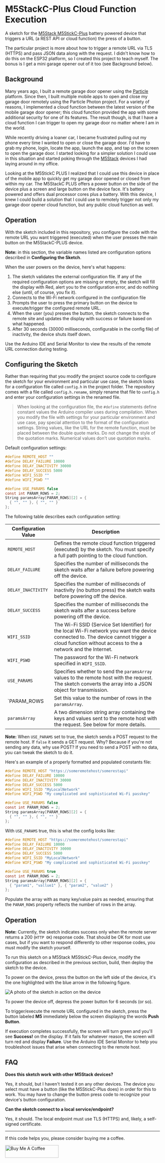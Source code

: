 # M5StackC-Plus Cloud Function Execution

A sketch for the [M5Stack M5StickC-Plus](https://shop.m5stack.com/products/m5stickc-plus-esp32-pico-mini-iot-development-kit) battery powered device that triggers a URL (a REST API or cloud function) the press of a button.

The particular project is more about how to trigger a remote URL via TLS (HTTPS) and pass JSON data along with the request. I didn't know how to do this on the ESP32 platform, so I created this project to teach myself. The bonus is I get a mini garage opener out of it too (see Background below).

## Background

Many years ago, I built a remote garage door opener using the [Particle](https://www.particle.io/) platform. Since then, I built multiple mobile apps to open and close my garage door remotely using the Particle Photon project.  For a variety of reasons, I implemented a cloud function between the latest version of the mobile garage door opener; this cloud function provided the app with some additional security for one of its features. The result though, is that I have a cloud function I can trigger to open my garage door no matter where I am in the world.

While recently driving a loaner car, I became frustrated pulling out my phone every time I wanted to open or close the garage door. I'd have to grab my phone, login, locate the app, launch the app, and tap on the screen to open the garage door. I started looking for a simpler solution I could use in this situation and started poking through the [M5Stack](https://m5stack.com/) devices I had laying around in my office.

Looking at the M5StickC PLUS  I realized that I could use this device in place of the mobile app to quickly get my garage door opened or closed from within my car. The M5StackC PLUS offers a power button on the side of the device plus a screen and large button on the device face. It's battery powered and offers dual processor cores plus a battery. With this device, I knew I could build a solution that I could use to remotely trigger not only my garage door opener cloud function, but any public cloud function as well. 

## Operation

With the sketch included in this repository, you configure the code with the remote URL you want triggered (executed) when the user presses the main button on the M5StackC-PLUS device. 

**Note:** in this section, the variable names listed are configuration options described in **Configuring the Sketch**. 

When the user powers on the device, here's what happens:

1. The sketch validates the external configuration file. If any of the required configuration options are missing or empty, the sketch will fill the display with Red, alert you to the configuration error, and do nothing else (until, of course, you fix it).
2. Connects to the Wi-Fi network configured in the configuration file
3. Prompts the user to press the primary button on the device to execute/trigger the configured remote URL. 
4. When the user (you) presses the button, the sketch connects to the remote site and updates the display with success or failure based on what happened. 
4. After 30 seconds (30000 milliseconds, configurable in the config file) of inactivity, the device shuts itself down. 

Use the Arduino IDE and Serial Monitor to view the results of the remote URL connection during testing.

## Configuring the Sketch

Rather than requiring that you modify the project source code to configure the sketch for your environment and particular use case, the sketch looks for a configuration file called `config.h` in the project folder. The repository comes with a file called `config.h.rename`, simply rename that file to `config.h` and enter your configuration settings in the renamed file. 

>  When looking at the configuration file, the `#define` statements define constant values the Arduino compiler uses during compilation. When you modify the file with settings for your particular environment and use case, pay special attention to the format of the configuration settings. String values, like the URL for the remote function, must be placed between the double quote marks. Do not change the style of the quotation marks. Numerical values don't use quotation marks.

Default configuration settings:

```c
#define REMOTE_HOST ""
#define DELAY_FAILURE 10000
#define DELAY_INACTIVITY 30000
#define DELAY_SUCCESS 5000
#define WIFI_SSID ""
#define WIFI_PSWD ""

#define USE_PARAMS false
const int PARAM_ROWS = 2;
String paramsArray[PARAM_ROWS][2] = {
  { "", "" }, { "", "" }
};
```

The following table describes each configuration setting:

| Configuration Value | Description                                                  |
| ------------------- | ------------------------------------------------------------ |
| `REMOTE_HOST`       | Defines the remote cloud function triggered (executed) by the sketch. You must specify a full path pointing to the cloud function. |
| `DELAY_FAILURE`     | Specifies the number of milliseconds the sketch waits after a failure before powering off the device. |
| `DELAY_INACTIVITY`  | Specifies the number of milliseconds of inactivity (no button press) the sketch waits before powering off the device. |
| `DELAY_SUCCESS`     | Specifies the number of milliseconds the sketch waits after a success before powering off the device. |
| `WIFI_SSID`         | The Wi-Fi SSID (Service Set Identifier) for the local Wi-Fi network you want the device connected to. The device cannot trigger a cloud function without access to the a network and the Internet. |
| `WIFI_PSWD`         | The password for the Wi-Fi network specified in `WIFI_SSID`. |
| `USE_PARAMS`        | Specifies whether to send the `paramsArray` values to the remote host with the request. The sketch converts the array into a JSON object for transmission. |
| `PARAM_ROWS         | Set this value to the number of rows in the `paramsArray`. |
| `paramsArray`       | A two dimension string array containing the keys and values sent to the remote host with the request. See below for more details. |

**Note:** When `USE_PARAMS` set to true, the sketch sends a POST request to the remote host. If `false` it sends a GET request. Why? Because if you're not sending any data, why use POST?  If you need to send a POST with no data, you can tweak the sketch to do it.

Here's an example of a properly formatted and populated constants file:

```c
#define REMOTE_HOST "https://someremotehost/somerestapi"
#define DELAY_FAILURE 10000
#define DELAY_INACTIVITY 30000
#define DELAY_SUCCESS 5000
#define WIFI_SSID "MyLocalNetwork"
#define WIFI_PSWD "My complicated and sophisticated Wi-Fi passkey"

#define USE_PARAMS false
const int PARAM_ROWS = 2;
String paramsArray[PARAM_ROWS][2] = {
  { "", "" }, { "", "" }
};
```

With `USE_PARAMS` true, this is what the config looks like:

```c
#define REMOTE_HOST "https://someremotehost/somerestapi"
#define DELAY_FAILURE 10000
#define DELAY_INACTIVITY 30000
#define DELAY_SUCCESS 5000
#define WIFI_SSID "MyLocalNetwork"
#define WIFI_PSWD "My complicated and sophisticated Wi-Fi passkey"

#define USE_PARAMS true
const int PARAM_ROWS = 2;
String paramsArray[PARAM_ROWS][2] = {
  { "param1", "vallue1" }, { "param2", "value2" }
};
```

Populate the array with as many key/value pairs as needed, ensuring that the `PARAM_ROWS` property reflects the number of rows in the array.

## Operation

**Note:** Currently, the sketch indicates success only when the remote server returns a 200 (`HTTP OK`) response code. That should be OK for most use cases, but if you want to respond differently to other response codes, you must modify the sketch yourself.

To run this sketch on a M5Stack M5StickC-Plus device, modify the configuration as described in the previous section, build, then deploy the sketch to the device.

To power on the device, press the button on the left side of the device, it's the one highlighted with the blue arrow in the following figure.

![A photo of the sketch in action on the device](/images/image-01.jpg)

To power the device off, depress the power button for 6 seconds (or so).

To trigger/execute the remote URL configured in the sketch, press the button labeled **M5** immediately below the screen displaying the words **Push Button**.

If execution completes successfully, the screen will turn green and you'll see **Success!** on the display. If it fails for whatever reason, the screen will turn red and display **Failure**.  Use the Arduino IDE Serial Monitor to help you troubleshoot issues that arise when connecting to the remote host.

## FAQ

**Does this sketch work with other M5Stack devices?**

Yes, it should, but I haven't tested it on any other devices. The device you select must have a button (like the M5StickC-Plus does) in order for this to work. You may have to change the button press code to recognize your device's button configuration.

**Can the sketch connect to a local service/endpoint?**

Yes, it should. The local endpoint must use TLS (HTTPS) and, likely, a self-signed certificate. 

***

If this code helps you, please consider buying me a coffee.

<a href="https://www.buymeacoffee.com/johnwargo" target="_blank"><img src="https://cdn.buymeacoffee.com/buttons/default-orange.png" alt="Buy Me A Coffee" height="41" width="174"></a>
